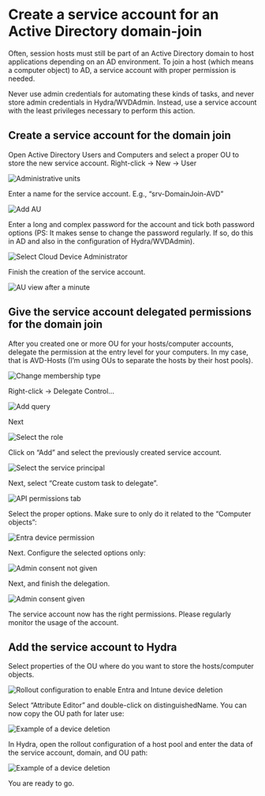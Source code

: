 # Create a service account for an Active Directory domain-join
Often, session hosts must still be part of an Active Directory domain to host applications depending on an AD environment. To join a host (which means a computer object) to AD, a service account with proper permission is needed.

Never use admin credentials for automating these kinds of tasks, and never store admin credentials in Hydra/WVDAdmin. Instead, use a service account with the least privileges necessary to perform this action.

## Create a service account for the domain join
Open Active Directory Users and Computers and select a proper OU to store the new service account. Right-click -> New -> User

![Administrative units](./media/Hydra-DelegateDomainJoin-01.png)
 
Enter a name for the service account. E.g., “srv-DomainJoin-AVD”

![Add AU](./media/Hydra-DelegateDomainJoin-02.png)
 
Enter a long and complex password for the account and tick both password options (PS: It makes sense to change the password regularly. If so, do this in AD and also in the configuration of Hydra/WVDAdmin).

![Select Cloud Device Administrator](./media/Hydra-DelegateDomainJoin-03.png)
 
Finish the creation of the service account.

![AU view after a minute](./media/Hydra-DelegateDomainJoin-04.png)

## Give the service account delegated permissions for the domain join
After you created one or more OU for your hosts/computer accounts, delegate the permission at the entry level for your computers. In my case, that is AVD-Hosts (I’m using OUs to separate the hosts by their host pools).

![Change membership type](./media/Hydra-DelegateDomainJoin-05.png) 

Right-click -> Delegate Control...

![Add query](./media/Hydra-DelegateDomainJoin-06.png)
 
Next
 
![Select the role](./media/Hydra-DelegateDomainJoin-07.png)

Click on “Add” and select the previously created service account.

![Select the service principal](./media/Hydra-DelegateDomainJoin-09.png)
 
Next, select “Create custom task to delegate”.

![API permissions tab](./media/Hydra-DelegateDomainJoin-10.png)

Select the proper options. Make sure to only do it related to the “Computer objects”:

![Entra device permission](./media/Hydra-DelegateDomainJoin-11.png)

Next. Configure the selected options only:

![Admin consent not given](./media/Hydra-DelegateDomainJoin-12.png)

Next, and finish the delegation.

![Admin consent given](./media/Hydra-DelegateDomainJoin-13.png)

The service account now has the right permissions. Please regularly monitor the usage of the account.

## Add the service account to Hydra
Select properties of the OU where do you want to store the hosts/computer objects.

![Rollout configuration to enable Entra and Intune device deletion](./media/Hydra-DelegateDomainJoin-14.png)
 
Select “Attribute Editor” and double-click on distinguishedName. You can now copy the OU path for later use:

![Example of a device deletion](./media/Hydra-DelegateDomainJoin-15.png)

In Hydra, open the rollout configuration of a host pool and enter the data of the service account, domain, and OU path:

![Example of a device deletion](./media/Hydra-DelegateDomainJoin-16.png)

You are ready to go.